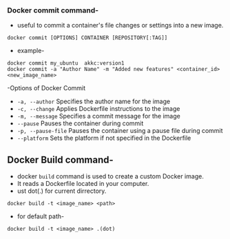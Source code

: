 ### Docker commit command-
- useful to commit a container's file changes or settings into a new image.

```
docker commit [OPTIONS] CONTAINER [REPOSITORY[:TAG]]
```
- example-
```
docker commit my_ubuntu  akkc:version1
docker commit -a "Author Name" -m "Added new features" <container_id> <new_image_name>
```
-Options of Docker Commit

- `-a, --author`  Specifies the author name for the image
- `-c, --change`	  Applies Dockerfile instructions to the image
- `-m, --message`	  Specifies a commit message for the image
- `--pause`	  Pauses the container during commit
- `-p, --pause-file`	  Pauses the container using a pause file during commit
- `--platform`	  Sets the platform if not specified in the Dockerfile


## Docker Build command-
- docker `build` command is used to create a custom Docker image.
- It reads a Dockerfile located in your computer.
- ust dot(.) for current dirrectory.
```
docker build -t <image_name> <path>
```
- for default path-
```
docker build -t <image_name> .(dot)
```
